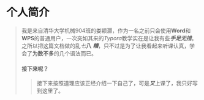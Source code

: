 # 个人简介

> 我是来自清华大学机械904班的娄颖灏，作为一名之前只会使用**Word**和**WPS**的普通用户，一次突如其来的*Typora*教学实在是让我有些***手足无措***。之所以把这篇文档做的乱*七***八** ***糟***，只不过是为了让我看起来听课认真，学会了**为数不多**的几个语法而已。
>
> #### 接下来呢？
>
> >接下来按照道理应该正经介绍一下自己了，可是***又***上课了，我只好写到这里了。